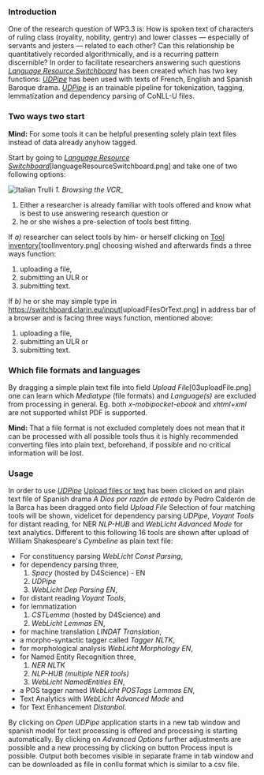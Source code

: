 <h3>Introduction</h3>
<p>One of the research question of WP3.3 is: How is spoken text of characters of ruling class (royality, nobility, gentry) and lower classes — especially of servants and jesters — related to each other? Can this relationship be quantitatively recorded algorithmically, and is a recurring pattern discernible? In order to facilitate researchers answering such questions <a href="https://switchboard.clarin.eu/tools" target="_blank">
<i>Language Resource Switchboard</i></a> has been created which has two key functions:
<a href="http://ufal.mff.cuni.cz/udpipe" target="_blank">
<i>UDPipe</i></a> has been used with texts of French, English and Spanish Baroque drama. <a href="http://ufal.mff.cuni.cz/udpipe" target="_blank">
<i>UDPipe</i></a> is an trainable pipeline for tokenization, tagging, lemmatization and dependency parsing of CoNLL-U files.</p> 
<h3>Two ways two start</h3>
<p>
<b>Mind:</b> For some tools it can be helpful presenting solely plain text files instead of data already anyhow tagged.</p>
<p>Start by going to <a href="https://switchboard.clarin.eu" target="_blank">
<i>Language Resource Switchboard</i></a>[languageResourceSwitchboard.png] and take one of two following options:</p>
<img src="images/languageResourceSwitchboard.png" alt="Italian Trulli">
<i>1. Browsing the VCR_</i>
<ol>
<li>Either a researcher is already familiar with tools offered and know what is best to use answering research question or</li>
<li>he or she wishes a pre-selection of tools best fitting.</li>
</ol>
<p>If <i>a)</i> researcher can select tools by him- or herself clicking on <a href="https://switchboard.clarin.eu/tools" target="_blank">Tool inventory</a>[toolInventory.png] choosing wished and afterwards finds a three ways function:</p>
<ol>
<li>uploading a file,</li>
<li>submitting an ULR or </li>
<li>submitting text.</li>
</ol>
<p>If <i>b)</i> he or she may simple type in <a href="https://switchboard.clarin.eu/input" target="_blank">https://switchboard.clarin.eu/input</a>[uploadFilesOrText.png] in address bar of a browser and is facing three ways function, mentioned above:</p>
<ol>
<li>uploading a file,</li>
<li>submitting an ULR or </li>
<li>submitting text.</li>
</ol>
<h3>Which file formats and languages</h3>
<p>By dragging a simple plain text file into field <i>Upload File</i>[03uploadFile.png] one can learn which <i>Mediatype</i> (file formats) and <i>Language(s)</i> are excluded from processing in general. Eg. both <i>x-mobipocket-ebook</i> and <i>xhtml+xml</i> are not supported whilst PDF is supported.</p>
<p>
<b>Mind:</b> That a file format is not excluded completely does not mean that it can be processed with all possible tools thus it is highly recommended converting files into plain text, beforehand, if possible and no critical information will be lost.</p>
<h3>Usage</h3>
<p>In order to use <a href="http://ufal.mff.cuni.cz/udpipe" target="_blank">
<i>UDPipe</i></a> <a href="https://switchboard.clarin.eu/input" target="_blank">Upload files or text</a> has been clicked on and plain text file of Spanish drama <i>A Dios por razón de estado</i> by Pedro Calderón de la Barca has been dragged onto field <i>Upload File</i> Selection of four matching tools will be shown, videlicet for dependency parsing <i>UDPipe</i>, <i>Voyant Tools</i> for distant reading, for NER <i>NLP-HUB</i> and <i>WebLicht Advanced Mode</i> for text analytics. Different to this following 16 tools are shown after upload of William Shakespeare's <i>Cymbeline</i> as plain text file:</p>
<ul>
<li>For constituency parsing <i>WebLicht Const Parsing</i>,</li>
<li>for dependency parsing three,
<ol>
<li><i>Spacy</i> (hosted by D4Science) - EN</li>
<li><i>UDPipe</i></li>
<li><i>WebLicht Dep Parsing EN</i>,</li>
</ol>
</li>
<li>for distant reading <i>Voyant Tools</i>,</li>
<li>for lemmatization
<ol>
<li><i>CSTLemma</i> (hosted by D4Science) and</li>
<li><i>WebLicht Lemmas EN</i>,</li>
</ol>
</li>
<li>for machine translation <i>LINDAT Translation</i>,</li>
<li>a morpho-syntactic tagger called <i>Tagger NLTK</i>,</li>
<li>for morphological analysis <i>WebLicht Morphology EN</i>,</li>
<li>for Named Entity Recognition three,
<ol>
<li><i>NER NLTK</i></li>
<li><i>NLP-HUB (multiple NER tools)</i></li>
<li><i>WebLicht NamedEntities EN</i>,</li>
</ol>
</li>
<li>a POS tagger named <i>WebLicht POSTags Lemmas EN</i>,</li>
<li>Text Analytics with <i>WebLicht Advanced Mode</i> and</li>
<li>for Text Enhancement <i>Distanbol</i>.</li>
</ul>
<p>By clicking on <i>Open</i> <i>UDPipe</i> application starts in a new tab window and spanish model for text processing is offered and processing is starting automatically. By clicking on <i>Advanced Options</i> further adjustments are possible and a new processing by clicking on button Process input is possible. Output both becomes visible in separate frame in tab window and can be downloaded as file in conllu format which is similar to a csv file.</p>

